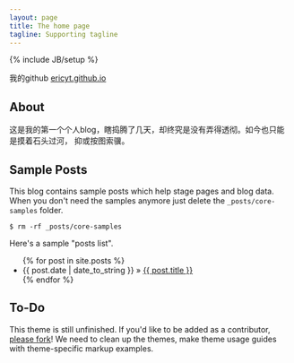 ```yaml
---
layout: page
title: The home page
tagline: Supporting tagline
---
```

{% include JB/setup %}

我的github [ericyt.github.io](http://ericyt.github.io)



## About

这是我的第一个个人blog，瞎捣腾了几天，却终究是没有弄得透彻。如今也只能是摸着石头过河，
抑或按图索骥。
    
## Sample Posts

This blog contains sample posts which help stage pages and blog data.
When you don't need the samples anymore just delete the `_posts/core-samples` folder.

    $ rm -rf _posts/core-samples

Here's a sample "posts list".

<ul class="posts">
  {% for post in site.posts %}
    <li><span>{{ post.date | date_to_string }}</span> &raquo; <a href="{{ BASE_PATH }}{{ post.url }}">{{ post.title }}</a></li>
  {% endfor %}
</ul>

## To-Do

This theme is still unfinished. If you'd like to be added as a contributor, [please fork](http://github.com/plusjade/jekyll-bootstrap)!
We need to clean up the themes, make theme usage guides with theme-specific markup examples.


